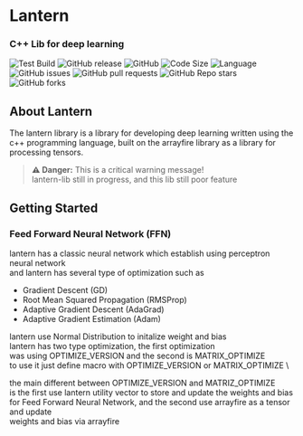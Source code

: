 # Lantern
### C++ Lib for deep learning
![Test Build](https://github.com/daberpro/lantern-lib/actions/workflows/cmake-single-platform.yml/badge.svg)
![GitHub release](https://img.shields.io/github/v/release/daberpro/lantern-lib?include_prereleases)
![GitHub](https://img.shields.io/github/license/daberpro/lantern-lib)
![Code Size](https://img.shields.io/github/languages/code-size/daberpro/lantern-lib)
![Language](https://img.shields.io/github/languages/top/daberpro/lantern-lib)
![GitHub issues](https://img.shields.io/github/issues/daberpro/lantern-lib)
![GitHub pull requests](https://img.shields.io/github/issues-pr/daberpro/lantern-lib)
![GitHub Repo stars](https://img.shields.io/github/stars/daberpro/lantern-lib)
![GitHub forks](https://img.shields.io/github/forks/daberpro/lantern-lib)

## About Lantern
The lantern library is a library for developing deep learning written using the c++ programming language, built on the arrayfire library as a library for processing tensors.

> **⚠️ Danger:** This is a critical warning message! \
> lantern-lib still in progress, and this lib still poor feature

## Getting Started
### Feed Forward Neural Network (FFN)
lantern has a classic neural network which establish using perceptron neural network \
and lantern has several type of optimization such as
- Gradient Descent (GD)
- Root Mean Squared Propagation (RMSProp)
- Adaptive Gradient Descent (AdaGrad)
- Adaptive Gradient Estimation (Adam)

lantern use Normal Distribution to initalize weight and bias \
lantern has two type optimization, the first optimization \
was using OPTIMIZE_VERSION and the second is MATRIX_OPTIMIZE \
to use it just define macro with OPTIMIZE_VERSION or MATRIX_OPTIMIZE \

the main different between OPTIMIZE_VERSION and MATRIZ_OPTIMIZE \
is the first use lantern utility vector to store and update the weights and bias \
for Feed Forward Neural Network, and the second use arrayfire as a tensor and update \
weights and bias via arrayfire